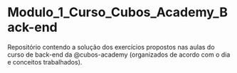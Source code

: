 # Modulo_1_Curso_Cubos_Academy_Back-end
Repositório contendo a solução dos exercícios propostos nas aulas do curso de back-end da @cubos-academy (organizados de acordo com o dia e conceitos trabalhados).
